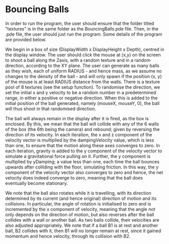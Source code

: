 # Bouncing Balls

In order to run the program, the user should ensure that the folder titled "textures" is in the same folder as the BouncingBalls.pde file. Then, in the .pde file, the user should just run the program. Some details of the program are provided below.

We begin in a box of size (DisplayWidth x DisplayHeight x Depth), centred in the display window. The user should click the mouse at (x,y) on the screen 
to shoot a ball along the Zaxis, with a random texture and in a random direction, according to the XY plane. The user can generate as many balls as they 
wish, each of uniform RADIUS - and hence mass, as we assume no changes to the density of the ball - and will only spawn if the position (x, y) of the 
mouse is at least RADIUS distance from the walls. There is a texture pool of 8 textures (see the setup function). To randomise the direction, we set the initial x 
and y velocity to be a random number in a predetermined range, in either a positive or negative direction. When this is added to the initial position of the
ball generated, namely (mouseX, mouseY, 0), the ball will thus shoot in that randomised direction.

The ball will always remain in the display after it is fired, as the box is enclosed. By this, we mean that the ball will collide with any of the 6 walls of
the box (the 6th being the camera) and rebound; given by reversing the direction of its velocity. In each iteration, the x and z component of the velocity 
vector is multiplied by the dampingVelocity value, which is less than one, to ensure that the motion along these axes converges to zero. In each iteration,
gravity is added to the y component of the velocity vector to simulate a gravitational force pulling on it. Further, the y component is multiplied by 
yDamping; a value less than one, each time the ball bounces upwards after colliding with the floor, simulating friction. In this way, the y component of the 
velocity vector also converges to zero and hence, the net velocity does indeed converge to zero, meaning that the ball does eventually become stationary.

We note that the ball also rotates while it is travelling, with its direction determined by its current (and hence original) direction of motion and its collisions. 
In particular, the angle of rotation is initialised to zero and is incremented by the x component of velocity, meaning that the angle not only depends on the 
direction of motion, but also reverses after the ball collides with a wall or another ball. As two balls collide, their velocities are also adjusted
appropriately. We note that if a ball B1 is at rest and another ball, B2 collides with it, then B1 will no longer remain at rest, since it gained momentum and 
hence velocity, through its collision with B2.
